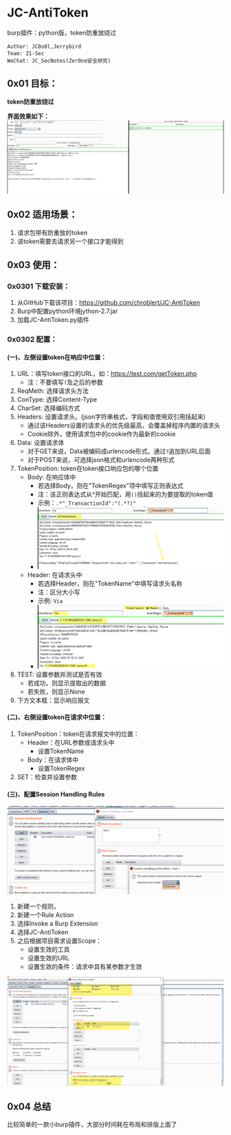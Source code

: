 # JC-AntiToken

burp插件：python版，token防重放绕过

```shell
Author: JC0o0l,Jerrybird
Team: Z1-Sec
WeChat: JC_SecNotes(Zer0ne安全研究)
```

## 0x01 目标：

**token防重放绕过**

**界面效果如下：**
![1608256210684.png](img/1608256210684.png)

## 0x02 适用场景：

1. 请求包带有防重放的token
2. 该token需要去请求另一个接口才能得到

## 0x03 使用：

### 0x0301 下载安装：
1. 从GitHub下载该项目：https://github.com/chroblert/JC-AntiToken
2. Burp中配置python环境jython-2.7.jar
3. 加载JC-AntiToken.py插件

### 0x0302 配置：

#### (一)、左侧设置token在响应中位置：
1. URL：填写token接口的URL，如：https://test.com/getToken.php
    - 注：不要填写`?`及之后的参数
2. ReqMeth: 选择请求头方法
3. ConType: 选择Content-Type
4. CharSet: 选择编码方式
5. Headers: 设置请求头。(json字符串格式，字段和值使用双引用括起来)
    - 通过该Headers设置的请求头的优先级最高，会覆盖掉程序内置的请求头
    - Cookie除外，使用请求包中的cookie作为最新的cookie
6. Data: 设置请求体
    - 对于GET来说，Data被编码成urlencode形式。通过`?`追加到URL后面
    - 对于POST来说，可选择json格式和urlencode两种形式
7. TokenPosition: token在token接口响应包的哪个位置
    - Body: 在响应体中
        - 若选择Body，则在"TokenRegex"项中填写正则表达式
        - 注：该正则表达式从^开始匹配，用`()`括起来的为要提取的token值
        - 示例：`.*"_TransactionId":"(.*?)"`
        - ![1608257722294.png](img/1608257722294.png)
    - Header: 在请求头中
        - 若选择Header，则在"TokenName"中填写请求头名称
        - 注：区分大小写
        - 示例: `Via`
        - ![1608257826307.png](img/1608257826307.png)
8. TEST: 设置参数并测试是否有效
    - 若成功，则显示提取出的数据
    - 若失败，则显示None
9. 下方文本框：显示响应报文

#### (二)、右侧设置token在请求中位置：
1. TokenPosition：token在请求报文中的位置：
    - Header：在URL参数或请求头中
        - 设置TokenName
    - Body：在请求体中
        - 设置TokenRegex
2. SET：检查并设置参数

#### (三)、配置Session Handling Rules

![1608258771960.png](img/1608258771960.png)
1. 新建一个规则，
2. 新建一个Rule Action
3. 选择Invoke a Burp Extension
4. 选择JC-AntiToken
5. 之后根据项目需求设置Scope：
    - 设置生效的工具
    - 设置生效的URL
    - 设置生效的条件：请求中具有某参数才生效

![1608259384156.png](img/1608259384156.png)

## 0x04 总结
比较简单的一款小burp插件，大部分时间耗在布局和排版上面了